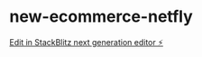 # new-ecommerce-netfly

[Edit in StackBlitz next generation editor ⚡️](https://stackblitz.com/~/github.com/techizeBuilder/new-ecommerce-netfly)